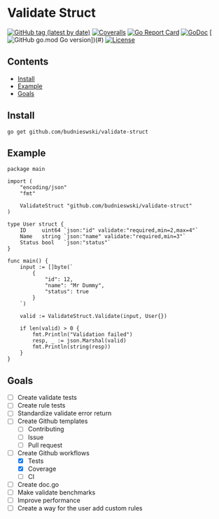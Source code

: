 # Validate Struct
[![GitHub tag (latest by date)](https://img.shields.io/github/v/tag/budnieswski/validate-struct?style=flat-square)](https://github.com/budnieswski/validate-struct/tags)
[![Coveralls](https://img.shields.io/coveralls/github/budnieswski/validate-struct?style=flat-square)](https://coveralls.io/github/budnieswski/validate-struct?branch=main)
[![Go Report Card](https://goreportcard.com/badge/github.com/budnieswski/validate-struct)](https://goreportcard.com/report/github.com/budnieswski/validate-struct)
[![GoDoc](https://godoc.org/github.com/budnieswski/validate-struct?status.svg)](https://pkg.go.dev/github.com/budnieswski/validate-struct)
[![GitHub go.mod Go version](https://img.shields.io/github/go-mod/go-version/budnieswski/validate-struct?style=flat-square)])(#)
[![License](https://img.shields.io/dub/l/vibe-d.svg?style=flat-square)](#)




## Contents
- [Install](#install)
- [Example](#example)
- [Goals](#goals)

## Install
```
go get github.com/budnieswski/validate-struct
```

## Example
```golang
package main

import (
	"encoding/json"
	"fmt"

	ValidateStruct "github.com/budnieswski/validate-struct"
)

type User struct {
	ID     uint64 `json:"id" validate:"required,min=2,max=4"`
	Name   string `json:"name" validate:"required,min=3"`
	Status bool   `json:"status"`
}

func main() {
	input := []byte(`
		{
			"id": 12,
			"name": "Mr Dummy",
			"status": true
		}
	`)

	valid := ValidateStruct.Validate(input, User{})

	if len(valid) > 0 {
		fmt.Println("Validation failed")
		resp, _ := json.Marshal(valid)
		fmt.Println(string(resp))
	}
}
```

## Goals
- [ ] Create validate tests
- [ ] Create rule tests
- [ ] Standardize validate error return
- [ ] Create Github templates
	- [ ] Contributing
	- [ ] Issue
	- [ ] Pull request
- [ ] Create Github workflows
	- [X] Tests
	- [X] Coverage
	- [ ] CI
- [ ] Create doc.go
- [ ] Make validate benchmarks
- [ ] Improve performance
- [ ] Create a way for the user add custom rules